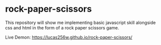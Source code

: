 # rock-paper-scissors
This repository will show me implementing basic javascript skill alongside css and html in the form of a rock paper scissors game.

Live Demon: https://lucas256w.github.io/rock-paper-scissors/
